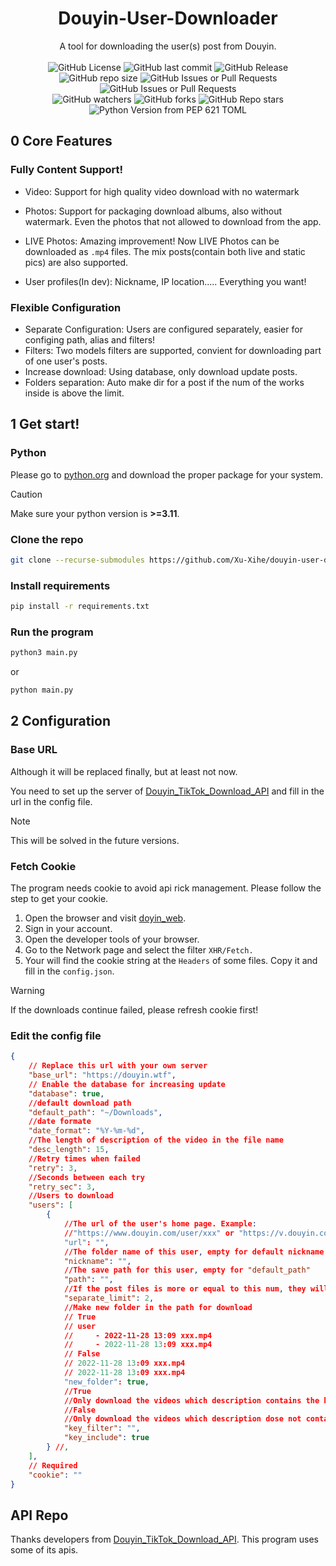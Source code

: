 <h1 align="center">Douyin-User-Downloader</h1>

<div align="center">
A tool for downloading the user(s) post from Douyin. </center>
</div>

<br/>

<div align="center">
<img alt="GitHub License" src="https://img.shields.io/github/license/Xu-Xihe/douyin-user-downloader">
<img alt="GitHub last commit" src="https://img.shields.io/github/last-commit/Xu-Xihe/douyin-user-downloader">
<img alt="GitHub Release" src="https://img.shields.io/github/v/release/Xu-Xihe/douyin-user-downloader">
<img alt="GitHub repo size" src="https://img.shields.io/github/repo-size/Xu-Xihe/douyin-user-downloader">
<img alt="GitHub Issues or Pull Requests" src="https://img.shields.io/github/issues/Xu-Xihe/douyin-user-downloader">
<img alt="GitHub Issues or Pull Requests" src="https://img.shields.io/github/issues-closed/Xu-Xihe/douyin-user-downloader">
<br>
<img alt="GitHub watchers" src="https://img.shields.io/github/watchers/Xu-Xihe/douyin-user-downloader">
<img alt="GitHub forks" src="https://img.shields.io/github/forks/Xu-Xihe/douyin-user-downloader">
<img alt="GitHub Repo stars" src="https://img.shields.io/github/stars/Xu-Xihe/douyin-user-downloader">
<br>
<img alt="Python Version from PEP 621 TOML" src="https://img.shields.io/python/required-version-toml?tomlFilePath=https%3A%2F%2Fraw.githubusercontent.com%2Fnumpy%2Fnumpy%2Fmain%2Fpyproject.toml">
</div>

## 0 Core Features

### Fully Content Support!

- Video: Support for high quality video download with no watermark

- Photos: Support for packaging download albums, also without watermark. Even the photos that not allowed to download from the app.

- LIVE Photos: Amazing improvement! Now LIVE Photos can be downloaded as `.mp4` files. The mix posts(contain both live and static pics) are also supported.

- User profiles(In dev): Nickname, IP location..... Everything you want!

### Flexible Configuration

-  Separate Configuration: Users are configured separately, easier for configing path, alias and filters!
- Filters: Two models filters are supported, convient for downloading part of one user's posts.
- Increase download: Using database, only download update posts.
- Folders separation: Auto make dir for a post if the num of the works inside is above the limit.

## 1 Get start!

### Python

Please go to [python.org](https://www.python.org/downloads/) and download the proper package for your system.

> [!CAUTION]
>
> Make sure your python version is **>=3.11**.

### Clone the repo

```bash
git clone --recurse-submodules https://github.com/Xu-Xihe/douyin-user-downloader.git
```

### Install requirements

```bash
pip install -r requirements.txt
```

### Run the program

```bash
python3 main.py
```

or

```bash
python main.py
```

## 2 Configuration

### Base URL

Although it will be replaced finally, but at least not now.

You need to set up the server of [Douyin_TikTok_Download_API](https://github.com/Evil0ctal/Douyin_TikTok_Download_API#) and fill in the url in the config file.

> [!NOTE]
>
> This will be solved in the future versions.

### Fetch Cookie

The program needs cookie to avoid api rick management. Please follow the step to get your cookie.

1. Open the browser and visit [doyin_web](https://www.douyin.com/).
2. Sign in your account.
3. Open the developer tools of your browser.
4. Go to the Network page and select the filter `XHR/Fetch.`
5. Your will find the cookie string at the `Headers` of some files. Copy it and fill in the `config.json`.

> [!WARNING]
>
> If the downloads continue failed, please refresh cookie first!

### Edit the config file

```json
{
    // Replace this url with your own server
    "base_url": "https://douyin.wtf",
    // Enable the database for increasing update
    "database": true,
    //default download path
    "default_path": "~/Downloads",
    //date formate
    "date_format": "%Y-%m-%d",
    //The length of description of the video in the file name
    "desc_length": 15,
    //Retry times when failed
    "retry": 3,
    //Seconds between each try
    "retry_sec": 3,
    //Users to download
    "users": [
        {
            //The url of the user's home page. Example:
            //"https://www.douyin.com/user/xxx" or "https://v.douyin.com/xxx"
            "url": "",
            //The folder name of this user, empty for default nickname
            "nickname": "",
            //The save path for this user, empty for "default_path"
            "path": "",
            //If the post files is more or equal to this num, they will be put in a separate folder
            "separate_limit": 2,
            //Make new folder in the path for download
            // True
            // user
            //     - 2022-11-28 13:09 xxx.mp4
            //     - 2022-11-28 13:09 xxx.mp4
            // False
            // 2022-11-28 13:09 xxx.mp4
            // 2022-11-28 13:09 xxx.mp4
            "new_folder": true,
            //True
            //Only download the videos which description contains the key_filter
            //False
            //Only download the videos which description dose not contain the key_filter
            "key_filter": "",
            "key_include": true
        } //,
    ],
    // Required
    "cookie": ""
}
```

## API Repo

Thanks developers from [Douyin_TikTok_Download_API](https://github.com/Evil0ctal/Douyin_TikTok_Download_API#). This program uses some of its apis.
